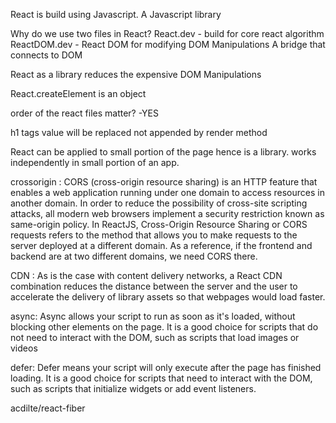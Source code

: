 React is build using Javascript. A Javascript library

Why do we use two files in React?
    React.dev     - build for core react algorithm
    ReactDOM.dev  - React DOM for modifying DOM Manipulations
                    A bridge that connects to DOM

React as a library reduces the expensive DOM Manipulations

React.createElement is an object

order of the react files matter? -YES

h1 tags value will be replaced not appended by render method

React can be applied to small portion of the page hence is a library. works independently in small portion of an app.

crossorigin : CORS (cross-origin resource sharing) is an HTTP feature that enables a web application running under one domain to access resources in another domain. In order to reduce the possibility of cross-site scripting attacks, all modern web browsers implement a security restriction known as same-origin policy.
In ReactJS, Cross-Origin Resource Sharing or CORS requests refers to the method that allows you to make requests to the server deployed at a different domain. As a reference, if the frontend and backend are at two different domains, we need CORS there.

CDN : As is the case with content delivery networks, a React CDN combination reduces the distance between the server and the user to accelerate the delivery of library assets so that webpages would load faster.

async: Async allows your script to run as soon as it's loaded, without blocking other elements on the page. It is a good choice for scripts that do not need to interact with the DOM, such as scripts that load images or videos

defer: Defer means your script will only execute after the page has finished loading. It is a good choice for scripts that need to interact with the DOM, such as scripts that initialize widgets or add event listeners.

acdilte/react-fiber
